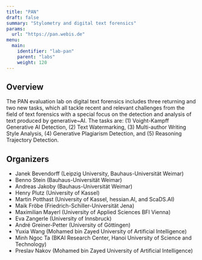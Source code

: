 ```yaml
---
title: "PAN"
draft: false
summary: "Stylometry and digital text forensics"
params:
  url: "https://pan.webis.de"
menu:
  main:
    identifier: "lab-pan"
    parent: "labs"
    weight: 120
---
```


## Overview

The PAN evaluation lab on digital text forensics includes three returning and two new tasks, which all tackle recent and relevant challenges from the field of text forensics with a special focus on the detection and analysis of text produced by generative~AI. The tasks are: (1) Voight-Kampff Generative AI Detection, (2) Text Watermarking, (3) Multi-author Writing Style Analysis, (4) Generative Plagiarism Detection, and (5) Reasoning Trajectory Detection.

## Organizers

- Janek Bevendorff (Leipzig University, Bauhaus-Universität Weimar)
- Benno Stein (Bauhaus-Universität Weimar)
- Andreas Jakoby (Bauhaus-Universität Weimar)
- Henry Plutz (University of Kassel)
- Martin Potthast (University of Kassel, hessian.AI, and ScaDS.AI) 
- Maik Fröbe (Friedrich-Schiller-Universität Jena)
- Maximilian Mayerl (University of Applied Sciences BFI Vienna)
- Eva Zangerle (University of Innsbruck)
- André Greiner-Petter (University of Göttingen)
- Yuxia Wang (Mohamed bin Zayed University of Artificial Intelligence)
- Minh Ngoc Ta (BKAI Research Center, Hanoi University of Science and Technology)
- Preslav Nakov (Mohamed bin Zayed University of Artificial Intelligence) 
